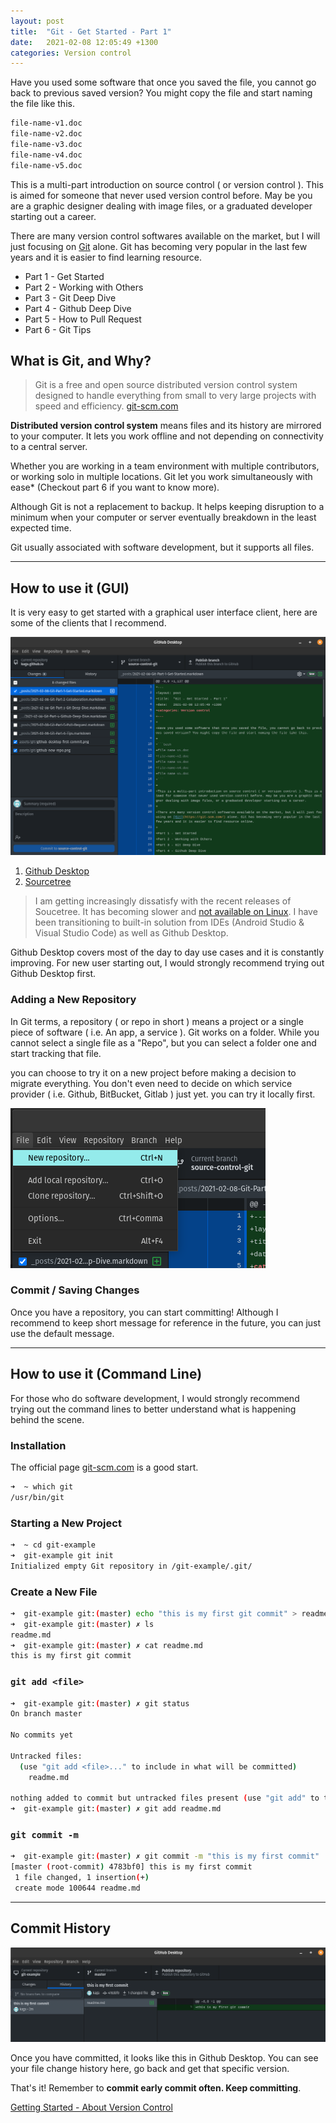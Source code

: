 ```yaml
---
layout: post
title:  "Git - Get Started - Part 1"
date:   2021-02-08 12:05:49 +1300
categories: Version control
---
```


Have you used some software that once you saved the file, you cannot go back to previous saved version? You might copy the file and start naming the file like this.

```bash
file-name-v1.doc
file-name-v2.doc
file-name-v3.doc
file-name-v4.doc
file-name-v5.doc
```

This is a multi-part introduction on source control ( or version control ). This is aimed for someone that never used version control before. May be you are a graphic designer dealing with image files, or a graduated developer starting out a career.

There are many version control softwares available on the market, but I will just focusing on [Git](https://git-scm.com/) alone. Git has becoming very popular in the last few years and it is easier to find learning resource.

* Part 1 - Get Started
* Part 2 - Working with Others
* Part 3 - Git Deep Dive
* Part 4 - Github Deep Dive
* Part 5 - How to Pull Request
* Part 6 - Git Tips

## What is Git, and Why?

> Git is a free and open source distributed version control system designed to handle everything from small to very large projects with speed and efficiency. [git-scm.com](https://git-scm.com/)

**Distributed version control system** means files and its history are mirrored to your computer. It lets you work offline and not depending on connectivity to a central server.

Whether you are working in a team environment with multiple contributors, or working solo in multiple locations. Git let you work simultaneously with ease* (Checkout part 6 if you want to know more).

Although Git is not a replacement to backup. It helps keeping disruption to a minimum when your computer or server eventually breakdown in the least expected time.

Git usually associated with software development, but it supports all files.

---

## How to use it (GUI)

It is very easy to get started with a graphical user interface client, here are some of the clients that I recommend.

![Github Desktop](/assets/git/github-desktop.png)

1. [Github Desktop](https://desktop.github.com/)
1. [Sourcetree](https://www.sourcetreeapp.com/)

> I am getting increasingly dissatisfy with the recent releases of Soucetree. It has becoming slower and [not available on Linux](https://community.atlassian.com/t5/Sourcetree-questions/SourceTree-for-Linux/qaq-p/255473). I have been transitioning to built-in solution from IDEs (Android Studio & Visual Studio Code) as well as Github Desktop. 

Github Desktop covers most of the day to day use cases and it is constantly improving. For new user starting out, I would strongly recommend trying out Github Desktop first.

### Adding a New Repository

In Git terms, a repository ( or repo in short ) means a project or a single piece of software ( i.e. An app, a service ). Git works on a folder. While you cannot select a single file as a "Repo", but you can select a folder one and start tracking that file.

you can choose to try it on a new project before making a decision to migrate everything. You don't even need to decide on which service provider ( i.e. Github, BitBucket, Gitlab ) just yet. you can try it locally first.

![Github Desktop - New Repository](/assets/git/github-new-repo.png)

### Commit / Saving Changes

Once you have a repository, you can start committing! Although I recommend to keep short message for reference in the future, you can just use the default message.

---

## How to use it (Command Line)

For those who do software development, I would strongly recommend trying out the command lines to better understand what is happening behind the scene.

### Installation

The official page [git-scm.com](https://git-scm.com/downloads) is a good start.

```bash
➜  ~ which git
/usr/bin/git
```

### Starting a New Project

```bash
➜  ~ cd git-example 
➜  git-example git init
Initialized empty Git repository in /git-example/.git/
```

### Create a New File

```bash
➜  git-example git:(master) echo "this is my first git commit" > readme.md
➜  git-example git:(master) ✗ ls
readme.md
➜  git-example git:(master) ✗ cat readme.md 
this is my first git commit
```

### `git add <file>`

```bash
➜  git-example git:(master) ✗ git status
On branch master

No commits yet

Untracked files:
  (use "git add <file>..." to include in what will be committed)
	readme.md

nothing added to commit but untracked files present (use "git add" to track)
➜  git-example git:(master) ✗ git add readme.md
```

### `git commit -m`

```bash
➜  git-example git:(master) ✗ git commit -m "this is my first commit"
[master (root-commit) 4783bf0] this is my first commit
 1 file changed, 1 insertion(+)
 create mode 100644 readme.md
```

---

## Commit History

![Github Desktop - 1st cmd commit](/assets/git/github-desktop-first-commit.png)

Once you have committed, it looks like this in Github Desktop. You can see your file change history here, go back and get that specific version.

That's it! Remember to **commit early commit often. Keep committing**.

[Getting Started - About Version Control](https://git-scm.com/book/en/v2/Getting-Started-About-Version-Control)
